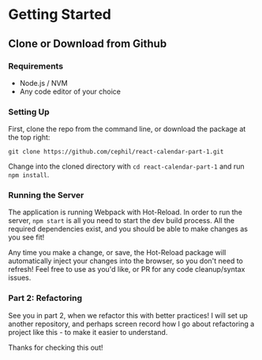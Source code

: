 # Getting Started
## Clone or Download from Github

### Requirements
- Node.js / NVM
- Any code editor of your choice

### Setting Up

First, clone the repo from the command line, or download the package at the top right:

`git clone https://github.com/cephil/react-calendar-part-1.git`

Change into the cloned directory with `cd react-calendar-part-1` and run `npm install`.

### Running the Server

The application is running Webpack with Hot-Reload. In order to run the server, `npm start` is all you need to start the dev build process. All the required dependencies exist, and you should be able to make changes as you see fit!

Any time you make a change, or save, the Hot-Reload package will automatically inject your changes into the browser, so you don't need to refresh! Feel free to use as you'd like, or PR for any code cleanup/syntax issues.

### Part 2: Refactoring

See you in part 2, when we refactor this with better practices! I will set up another repository, and perhaps screen record how I go about refactoring a project like this - to make it easier to understand.

Thanks for checking this out!
